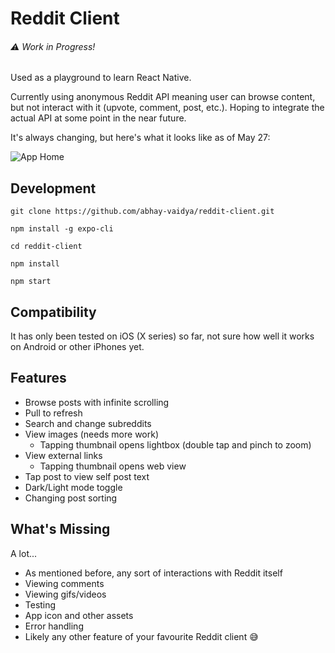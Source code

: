 # Reddit Client
###### ⚠️ Work in Progress!

Used as a playground to learn React Native.

Currently using anonymous Reddit API meaning user can browse content, but not interact with it (upvote, comment, post, etc.). Hoping to integrate the actual API at some point in the near future.

It's always changing, but here's what it looks like as of May 27:

![App Home](https://user-images.githubusercontent.com/2274254/58435823-70586d00-8090-11e9-9f93-189daf9abed6.png)


## Development

```
git clone https://github.com/abhay-vaidya/reddit-client.git

npm install -g expo-cli

cd reddit-client

npm install

npm start
```

## Compatibility

It has only been tested on iOS (X series) so far, not sure how well it works on Android or other iPhones yet.

## Features

- Browse posts with infinite scrolling
- Pull to refresh
- Search and change subreddits
- View images (needs more work)
  - Tapping thumbnail opens lightbox (double tap and pinch to zoom)
- View external links
  - Tapping thumbnail opens web view
- Tap post to view self post text
- Dark/Light mode toggle
- Changing post sorting

## What's Missing

A lot...

- As mentioned before, any sort of interactions with Reddit itself
- Viewing comments
- Viewing gifs/videos
- Testing
- App icon and other assets
- Error handling
- Likely any other feature of your favourite Reddit client 😅

